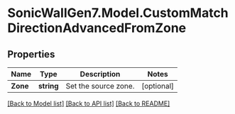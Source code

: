 # SonicWallGen7.Model.CustomMatchDirectionAdvancedFromZone

## Properties

Name | Type | Description | Notes
------------ | ------------- | ------------- | -------------
**Zone** | **string** | Set the source zone. | [optional] 

[[Back to Model list]](../README.md#documentation-for-models) [[Back to API list]](../README.md#documentation-for-api-endpoints) [[Back to README]](../README.md)

